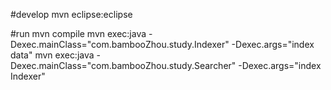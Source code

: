 #develop
	mvn eclipse:eclipse

#run
	mvn compile
	mvn exec:java -Dexec.mainClass="com.bambooZhou.study.Indexer" -Dexec.args="index data"
	mvn exec:java -Dexec.mainClass="com.bambooZhou.study.Searcher" -Dexec.args="index Indexer"
